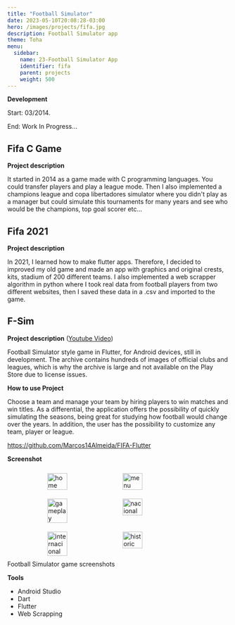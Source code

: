 ```yaml
---
title: "Football Simulator"
date: 2023-05-10T20:08:28-03:00
hero: /images/projects/fifa.jpg
description: Football Simulator app
theme: Toha
menu:
  sidebar:
    name: 23-Football Simulator App
    identifier: fifa
    parent: projects
    weight: 500
---
```



**Development**

Start: 03/2014.

End: Work In Progress...


## Fifa C Game

**Project description**

It started in 2014 as a game made with C programming languages. You could transfer players and play a league mode. Then I also implemented a champions league and copa libertadores simulator where you didn't play as a manager but could simulate this tournaments for many years and see who would be the champions, top goal scorer etc...


## Fifa 2021

**Project description**

In 2021, I learned how to make flutter apps. Therefore, I decided to improved my old game and made an app with graphics and original crests, kits, stadium of 200 different teams. I also implemented a web scrapper algorithm in python where I took real data from football players from two different websites, then I saved these data in a .csv and imported to the game. 



## F-Sim

**Project description** ([Youtube Video](https://www.youtube.com/watch?v=iPWbzTxw8Ys&t=323s&ab_channel=DavaiApp))

Football Simulator style game in Flutter, for Android devices, still in development. The archive contains hundreds of images of official clubs and leagues, which is why the archive is large and not available on the Play Store due to license issues.

**How to use Project**

Choose a team and manage your team by hiring players to win matches and win titles. As a differential, the application offers the possibility of quickly simulating the seasons, being great for studying how football would change over the years. In addition, the user has the possibility to customize any team, player or league.

https://github.com/Marcos14Almeida/FIFA-Flutter


**Screenshot**

<div style="display: flex; flex-wrap: wrap; justify-content: center;">
    <img src="/mrcmarc/posts/projects/images/fifa/home.jpg" alt="home" style="width: 30%; margin: 10px;">
    <img src="/mrcmarc/posts/projects/images/fifa/menu.jpg" alt="menu" style="width: 30%; margin: 10px;">
    <img src="/mrcmarc/posts/projects/images/fifa/gameplay.jpg" alt="gameplay" style="width: 30%; margin: 10px;">
    <img src="/mrcmarc/posts/projects/images/fifa/nacional.jpg" alt="nacional" style="width: 30%; margin: 10px;">
    <img src="/mrcmarc/posts/projects/images/fifa/internacional.jpg" alt="internacional" style="width: 30%; margin: 10px;">
    <img src="/mrcmarc/posts/projects/images/fifa/historic.jpg" alt="historic" style="width: 30%; margin: 10px;">
</div>
      <figcaption>Football Simulator game screenshots</figcaption>


**Tools**
- Android Studio
- Dart
- Flutter
- Web Scrapping